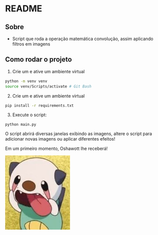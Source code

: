 # README

## Sobre

- Script que roda a operação matemática convolução, assim aplicando filtros em imagens

## Como rodar o projeto

1. Crie um e ative um ambiente virtual

```bash
python -m venv venv
source venv/Scripts/activate # Git Bash
```

2. Crie um e ative um ambiente virtual
```bash
pip install -r requirements.txt
```

3. Execute o script: 
```
python main.py
```

O script abrirá diversas janelas exibindo as imagens, altere o script para adicionar novas imagens ou aplicar diferentes efeitos!

Em um primeiro momento, Oshawott lhe receberá!

![alt-text](oshawott.jpg)
